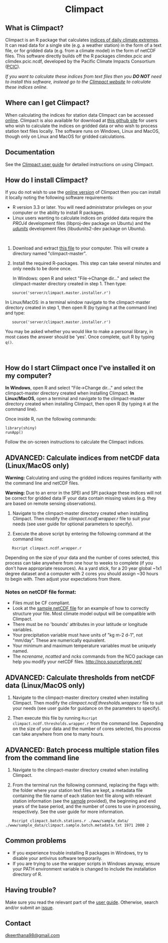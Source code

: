 # <p align="center">Climpact</p>

##  What is Climpact?
  
Climpact is an R package that calculates [indices of daily climate extremes](https://climpact-sci.org/indices/). It can read 
data for a single site (e.g. a weather station) in the form of a text file, or for gridded data (e.g. from a climate model) in the form of netCDF files. This software directly builds off the R packages climdex.pcic and climdex.pcic.ncdf, developed by the Pacific Climate Impacts Consortium ([PCIC](https://www.pacificclimate.org/)). 

*If you want to calculate these indices from text files then you **DO NOT** need to install this software, instead go to the [Climpact website](https://climpact-sci.org/get-started/) to calculate these indices online.*
  
  
##  Where can I get Climpact?
  
When calculating the indices for station data Climpact can be accessed [online](https://climpact-sci.org/get-started/). Climpact is also available for download at [this github site](https://github.com/ARCCSS-extremes/climpact) for users who wish to calculate the indices on gridded data or who wish to process station text files locally. The software runs on Windows, Linux and MacOS, though only on Linux and MacOS for gridded calculations.


## Documentation

See the [Climpact user guide](https://github.com/ARCCSS-extremes/climpact/blob/master/www/user_guide/Climpact_user_guide.md) for detailed instructions on using Climpact.


## How do I install Climpact?

If you do not wish to use the [online version](https://climpact-sci.org/get-started/) of Climpact then you can install it locally noting the following software requirements:  
* R version 3.3 or later. You will need administrator privileges on your computer or the ability to install R packages.
* Linux users wanting to calculate indices on gridded data require the *PROJ4* development files (libproj-dev package on Ubuntu) and the [*udunits*](https://www.unidata.ucar.edu/software/udunits/) development files (libudunits2-dev package on Ubuntu).

<br/>

1. Download and extract [this file](https://github.com/ARCCSS-extremes/climpact/archive/master.zip) to your computer.
   This will create a directory named "climpact-master".

2. Install the required R-packages. This step can take several minutes and only needs to be done once.

   In Windows: open R and select "File->Change dir..." and select the
   climpact-master directory created in step 1. Then type:  

```
   source('server/climpact.master.installer.r')
```

   In Linux/MacOS: in a terminal window navigate to the climpact-master directory created in
   step 1, then open R (by typing ```R``` at the command line) and type:  

```
   source('server/climpact.master.installer.r')
```

   You may be asked whether you would like to make a personal library, in 
   most cases the answer should be 'yes'. Once complete, quit R by typing
   ```q()```. 
   
<br/>

##  How do I start Climpact once I've installed it on my computer?

**In Windows**, open R and select "File->Change dir..." and select the 
climpact-master directory created when installing Climpact. **In Linux/MacOS**, open a terminal and navigate to the climpact-master directory created when installing Climpact, then open R (by typing ```R``` at the command line). 

Once inside R, run the following commands:

```
library(shiny) 
runApp()
```

Follow the on-screen instructions to calculate the Climpact indices.

##  ADVANCED: Calculate indices from netCDF data (Linux/MacOS only)

**Warning:** Calculating and using the gridded indices requires familiarity with the command line and netCDF files.

**Warning:** Due to an error in the SPEI and SPI package these indices will not be
correct for gridded data IF your data contain missing values (e.g. they are based on remote sensing observations).
    
1) Navigate to the climpact-master directory created when installing Climpact. Then modify the *climpact.ncdf.wrapper.r* file to suit your needs (see user guide
   for optional parameters to specify). 
   
2) Execute the above script by entering the following command at the command line:

```
   Rscript climpact.ncdf.wrapper.r
```

   Depending on the size of your data and the number of cores selected, this process
   can take anywhere from one hour to weeks to complete (if you don't have appropriate resources). As a
   yard stick, for a 20 year global ~1x1 degree dataset and a computer with 2 cores you should assign ~30 hours to begin with. Then adjust your expectations from there.

### Notes on netCDF file format:
* Files must be CF compliant.
* Look at the [sample netCDF file](https://github.com/ARCCSS-extremes/climpact/raw/master/www/sample_data/climpact.sampledata.gridded.1991-2010.nc) for an example of how to correctly structure your file. Most climate model output will be compatible with Climpact.
* There must be no 'bounds' attributes in your latitude or 
  longitude variables.
* Your precipitation variable must have units of "kg m-2 d-1",
  not "mm/day". These are numerically equivalent.
* Your minimum and maximum temperature variables must be 
  uniquely named.
* The *ncrename*, *ncatted* and *ncks* commands from the NCO package can help 
  you modify your netCDF files.
  http://nco.sourceforge.net/


##  ADVANCED: Calculate thresholds from netCDF data (Linux/MacOS only)

1) Navigate to the climpact-master directory created when installing Climpact. Then modify the *climpact.ncdf.thresholds.wrapper.r* file to suit your needs (see user guide for guidance on the parameters to specify). 
   
2) Then execute this file by running ```Rscript climpact.ncdf.thresholds.wrapper.r``` from the command line. Depending
   on the size of your data and the number of cores selected, this process
   can take anywhere from one to many hours.


## ADVANCED: Batch process multiple station files from the command line

1) Navigate to the climpact-master directory created when installing Climpact. 
       
2) From the terminal run the following command, replacing the flags
   with: the folder where your station text files are kept, a metadata file
   containing the file name of each station text file along with relevant 
   station information (see the [sample](https://github.com/ARCCSS-extremes/climpact/raw/master/www/sample_data/climpact.sample.batch.metadata.txt) provided), the beginning and end years of the base period, and
   the number of cores to use in processing, respectively. See the user guide
   for more information.

```
   Rscript climpact.batch.stations.r ./www/sample_data/ ./www/sample_data/climpact.sample.batch.metadata.txt 1971 2000 2
```


##  Common problems

* If you experience trouble installing R packages in Windows, try to disable
  your antivirus software temporarily.
* If you are trying to use the wrapper scripts in Windows anyway, ensure your PATH
  environment variable is changed to include the installation directory of R.


## Having trouble?

Make sure you read the relevant part of the [user guide](https://github.com/ARCCSS-extremes/climpact/blob/master/www/user_guide/Climpact_user_guide.md). Otherwise, search and/or submit an [issue](https://github.com/ARCCSS-extremes/climpact/issues).


##  Contact

dkeerthana98@gmail.com


